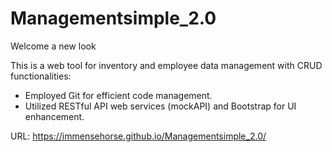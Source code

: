 # Managementsimple_2.0
Welcome a new look

This is a web tool for inventory and employee data management with CRUD functionalities:
-	Employed Git for efficient code management.
-	Utilized RESTful API web services (mockAPI) and Bootstrap for UI enhancement.

URL: https://immensehorse.github.io/Managementsimple_2.0/
